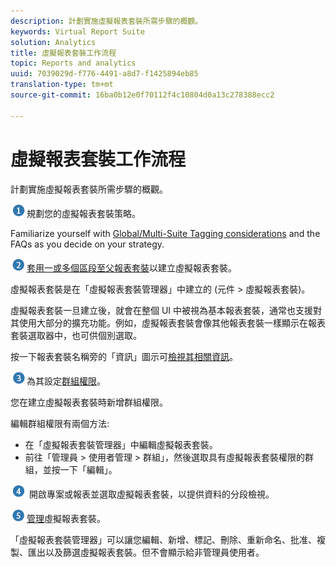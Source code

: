```yaml
---
description: 計劃實施虛擬報表套裝所需步驟的概觀。
keywords: Virtual Report Suite
solution: Analytics
title: 虛擬報表套裝工作流程
topic: Reports and analytics
uuid: 7039029d-f776-4491-a8d7-f1425894eb85
translation-type: tm+mt
source-git-commit: 16ba0b12e0f70112f4c10804d0a13c278388ecc2

---
```



# 虛擬報表套裝工作流程

計劃實施虛擬報表套裝所需步驟的概觀。

![](assets/step1_icon.png)規劃您的虛擬報表套裝策略。

Familiarize yourself with [Global/Multi-Suite Tagging considerations](/help/components/vrs/vrs-considerations.md) and the FAQs as you decide on your strategy.

![](assets/step2_icon.png)[套用一或多個區段至父報表套裝](/help/components/vrs/c-workflow-vrs/vrs-create.md)以建立虛擬報表套裝。

虛擬報表套裝是在「虛擬報表套裝管理器」中建立的 (元件 &gt; 虛擬報表套裝)。

虛擬報表套裝一旦建立後，就會在整個 UI 中被視為基本報表套裝，通常也支援對其使用大部分的擴充功能。例如，虛擬報表套裝會像其他報表套裝一樣顯示在報表套裝選取器中，也可供個別選取。

按一下報表套裝名稱旁的「資訊」圖示可[檢視其相關資訊](/help/components/vrs/c-workflow-vrs/vrs-view.md)。

![](assets/step3_icon.png)為其設定[群組權限](/help/components/vrs/c-workflow-vrs/vrs-create.md)。

您在建立虛擬報表套裝時新增群組權限。

編輯群組權限有兩個方法:

* 在「虛擬報表套裝管理器」中編輯虛擬報表套裝。
* 前往「管理員 &gt; 使用者管理 &gt; 群組」，然後選取具有虛擬報表套裝權限的群組，並按一下「編輯」。

![](assets/step4_icon.png) 開啟專案或報表並選取虛擬報表套裝，以提供資料的分段檢視。

![](assets/step5_icon.png)[管理](/help/components/vrs/c-workflow-vrs/vrs-manage.md)虛擬報表套裝。

「虛擬報表套裝管理器」可以讓您編輯、新增、標記、刪除、重新命名、批准、複製、匯出以及篩選虛擬報表套裝。但不會顯示給非管理員使用者。
